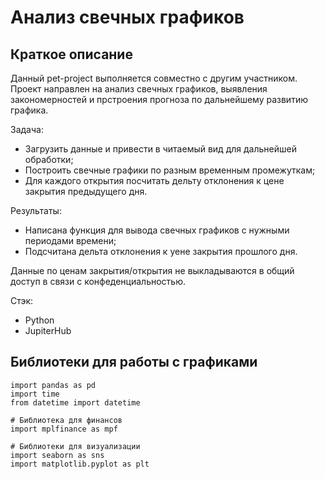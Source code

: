 # Анализ свечных графиков

## Краткое описание
Данный pet-project выполняется совместно с другим участником.
Проект направлен на анализ свечных графиков, выявления закономерностей и прстроения прогноза по дальнейшему развитию графика.

Задача:
- Загрузить данные и привести в читаемый вид для дальнейшей обработки;
- Построить свечные графики по разным временным промежуткам;
- Для каждого открытия посчитать дельту отклонения к цене закрытия предыдущего дня.

Результаты:
- Написана функция для вывода свечных графиков с нужными периодами времени;
- Подсчитана дельта отклонения к уене закрытия прошлого дня.

Данные по ценам закрытия/открытия не выкладываются в общий доступ в связи с конфеденциальностью.

Стэк:

- Python
- JupiterHub

## Библиотеки для работы с графиками

```
import pandas as pd
import time
from datetime import datetime

# Библиотека для финансов
import mplfinance as mpf

# Библиотеки для визуализации
import seaborn as sns
import matplotlib.pyplot as plt
```

